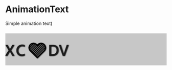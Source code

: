# AnimationText
Simple animation text)
###
![Image alt](https://github.com/vadimsmerekooo/AnimationText/raw/master/Animation.gif)

